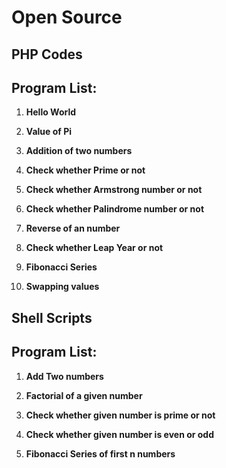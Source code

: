 # Open Source

## PHP Codes

## Program List:

1. **Hello World**

2. **Value of Pi**

3. **Addition of two numbers**

4. **Check whether Prime or not**

5. **Check whether Armstrong number or not**

6. **Check whether Palindrome number or not**

7. **Reverse of an number**

8. **Check whether Leap Year or not**

9. **Fibonacci Series**

10. **Swapping values**

## Shell Scripts

## Program List:

1. **Add Two numbers**

2. **Factorial of a given number**

3. **Check whether given number is prime or not**

4. **Check whether given number is even or odd**

5. **Fibonacci Series of first n numbers**

